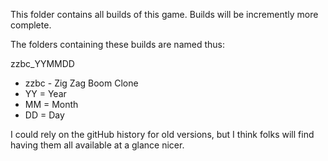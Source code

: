 This folder contains all builds of this game.  Builds will be incremently more complete.

The folders containing these builds are named thus:

zzbc_YYMMDD

* zzbc - Zig Zag Boom Clone
* YY = Year
* MM = Month
* DD = Day

I could rely on the gitHub history for old versions, but I think folks will find having them all available at a glance nicer.
